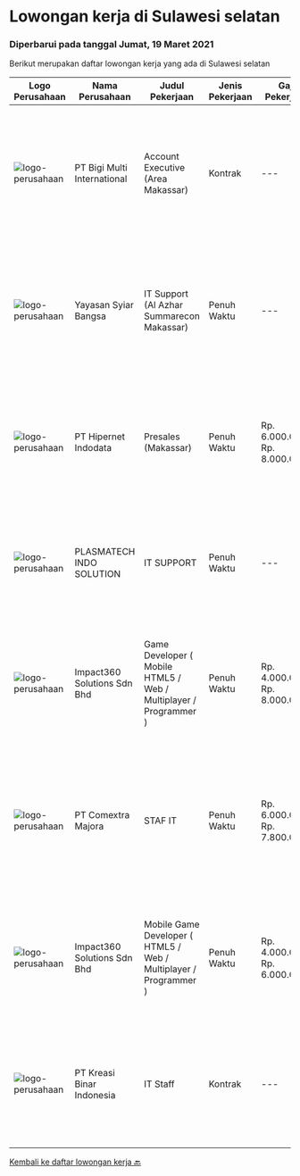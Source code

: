 
  # Lowongan kerja di Sulawesi selatan

  ### Diperbarui pada tanggal Jumat, 19 Maret 2021

  Berikut merupakan daftar lowongan kerja yang ada di Sulawesi selatan

  |Logo Perusahaan | Nama Perusahaan | Judul Pekerjaan | Jenis Pekerjaan | Gaji Pekerjaan | Lokasi | Deskripsi | Tanggal diunggah | Pranala |
  | -------------- | --------------- | --------------- | --------- | --------- | -------------- | ------- | ----------- | ----------- |
  |![logo-perusahaan](https://image-service-cdn.seek.com.au/0c18fec6b112137679fd87a61aca854bfaf25188/ee4dce1061f3f616224767ad58cb2fc751b8d2dc)|PT Bigi Multi International|Account Executive (Area Makassar)|Kontrak|---|Makassar|Kualifikasi :  Berusia maksimal 35 tahun Pendidikan minimal D3 Memiliki pengalaman di bidang yang sama minimal 2 tahun Mampu mempresentasikan product...|Selasa, 16 Maret 2021|https://www.jobstreet.co.id/id/job/account-executive-area-makassar-3482021?token=0~4be39429-af0f-4ed0-b619-7ea97d59b634&sectionRank=1&jobId=jobstreet-id-job-3482021|
|![logo-perusahaan](https://image-service-cdn.seek.com.au/79033bc286937f16fa47f90ee952d5f752185745/ee4dce1061f3f616224767ad58cb2fc751b8d2dc)|Yayasan Syiar Bangsa|IT Support (Al Azhar Summarecon Makassar)|Penuh Waktu|---|Makassar|Work location: Al Azhar Summarecon Makassar Job Description : Monitoring and maintaining computer systems, application, internet and network;...|Senin, 15 Maret 2021|https://www.jobstreet.co.id/id/job/it-support-al-azhar-summarecon-makassar-3481475?token=0~4be39429-af0f-4ed0-b619-7ea97d59b634&sectionRank=2&jobId=jobstreet-id-job-3481475|
|![logo-perusahaan](https://image-service-cdn.seek.com.au/10c421bd226b07c7b271d7c5e630a6b1efa36d67/ee4dce1061f3f616224767ad58cb2fc751b8d2dc)|PT Hipernet Indodata|Presales (Makassar)|Penuh Waktu|Rp. 6.000.000-Rp. 8.000.000|Makassar|Requirement: Age maximum 30 years old Minimum Bachelor degree from Computer Science (Computer Engineering, Information System, Information...|Sabtu, 13 Maret 2021|https://www.jobstreet.co.id/id/job/presales-makassar-3474009?token=0~4be39429-af0f-4ed0-b619-7ea97d59b634&sectionRank=3&jobId=jobstreet-id-job-3474009|
|![logo-perusahaan](https://image-service-cdn.seek.com.au/73f6c2f8ab5a3c7bbaa52659a4026ff5dcf8d23b/ee4dce1061f3f616224767ad58cb2fc751b8d2dc)|PLASMATECH INDO SOLUTION|IT SUPPORT|Penuh Waktu|---|Makassar|JOB DESCRIPTION Usia &lt;=32 tahun Bisa bahasa pemrograman PHP/MYSQL Mengerti instalasi software2 windows Mengerti troubleshout jaringan. Punya...|Senin, 08 Maret 2021|https://www.jobstreet.co.id/id/job/it-support-3475961?token=0~4be39429-af0f-4ed0-b619-7ea97d59b634&sectionRank=4&jobId=jobstreet-id-job-3475961|
|![logo-perusahaan](https://image-service-cdn.seek.com.au/06b729438205195a03d4bcec08ce1ddd5d9c1576/ee4dce1061f3f616224767ad58cb2fc751b8d2dc)|Impact360 Solutions Sdn Bhd|Game Developer ( Mobile HTML5 / Web / Multiplayer / Programmer )|Penuh Waktu|Rp. 4.000.000-Rp. 8.000.000|Sulawesi Selatan|We are hiring remote HTML5 game developers from all parts of Indonesia. If you have real experience building HTML5 games or applications, you're...|Kamis, 11 Maret 2021|https://www.jobstreet.co.id/id/job/game-developer-mobile-html5-web-multiplayer-programmer-4503754/origin/my?token=0~4be39429-af0f-4ed0-b619-7ea97d59b634&sectionRank=5&jobId=jobstreet-my-job-4503754|
|![logo-perusahaan](https://image-service-cdn.seek.com.au/afa5d83b7a8f13a10b32e054f08b7dbce624d2b2/ee4dce1061f3f616224767ad58cb2fc751b8d2dc)|PT Comextra Majora|STAF IT|Penuh Waktu|Rp. 6.000.000-Rp. 7.800.000|Makassar|Tugas dan tanggung jawab : Membuat dan mendesain program Melakukan perubahan program sesuai perkembangan dan kebutuhan Perusahaan Melakukan pemasangan...|Jumat, 05 Maret 2021|https://www.jobstreet.co.id/id/job/staf-it-3474571?token=0~4be39429-af0f-4ed0-b619-7ea97d59b634&sectionRank=6&jobId=jobstreet-id-job-3474571|
|![logo-perusahaan](https://image-service-cdn.seek.com.au/06b729438205195a03d4bcec08ce1ddd5d9c1576/ee4dce1061f3f616224767ad58cb2fc751b8d2dc)|Impact360 Solutions Sdn Bhd|Mobile Game Developer ( HTML5 / Web / Multiplayer / Programmer )|Penuh Waktu|Rp. 4.000.000-Rp. 6.000.000|Sulawesi Selatan|We are hiring remote HTML5 game developers from all parts of Indonesia. If you have real experience building HTML5 games or applications, you're...|Rabu, 17 Februari 2021|https://www.jobstreet.co.id/id/job/mobile-game-developer-html5-web-multiplayer-programmer-4484398/origin/my?token=0~4be39429-af0f-4ed0-b619-7ea97d59b634&sectionRank=7&jobId=jobstreet-my-job-4484398|
|![logo-perusahaan](https://image-service-cdn.seek.com.au/6ab6dc42de3ed6219dc320fa9e0f53533b286e0b/ee4dce1061f3f616224767ad58cb2fc751b8d2dc)|PT Kreasi Binar Indonesia|IT Staff|Kontrak|---|Makassar|Kualifikasi :- Pendidikan D3/S1 Bidang IT- usia maksimal 28 tahun- Pengalaman kerja dibidang IT minimal 1 tahun- Menguasai Android studio- Menguasai...|Kamis, 25 Februari 2021|https://www.jobstreet.co.id/id/job/it-staff-3466971?token=0~4be39429-af0f-4ed0-b619-7ea97d59b634&sectionRank=8&jobId=jobstreet-id-job-3466971|


  [Kembali ke daftar lowongan kerja 🔙](../README.md#daftar-lowongan-kerja)
  